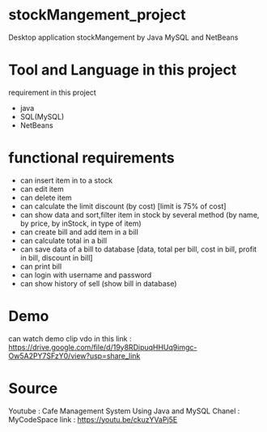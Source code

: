 # stockMangement_project
Desktop application stockMangement by Java MySQL and NetBeans

# Tool and Language in this project
requirement in this project
  * java
  * SQL(MySQL)
  * NetBeans
 

# functional requirements
 * can insert item in to a stock
 * can edit item
 * can delete item
 * can calculate the limit discount (by cost) [limit is 75% of cost]
 * can show data and sort,filter item in stock by several method (by name, by price, by inStock, in type of item)
 * can create bill and add item in a bill
 * can calculate total in a bill
 * can save data of a bill to database [data, total per bill, cost in bill, profit in bill, discount in bill]
 * can print bill
 * can login with username and password
 * can show history of sell (show bill in database)
  
  
  # Demo
  can watch demo clip vdo in this link : https://drive.google.com/file/d/19y8RDipuqHHUq9imgc-Ow5A2PY7SFzY0/view?usp=share_link
  
  
  # Source
  Youtube : Cafe Management System Using Java and MySQL 
  Chanel : MyCodeSpace
  link : https://youtu.be/ckuzYVaPj5E
